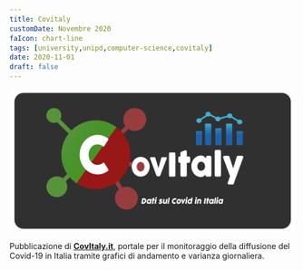 ```yaml
---
title: Covitaly
customDate: Novembre 2020
faIcon: chart-line
tags: [university,unipd,computer-science,covitaly]
date: 2020-11-01
draft: false
---
```


![Covitaly](./images/portfolio/covitaly.png)

Pubblicazione di **[CovItaly.it](https://covitaly.it)**, portale per il monitoraggio della diffusione del Covid-19 in Italia tramite grafici di andamento e varianza giornaliera.
